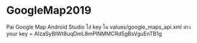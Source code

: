 # GoogleMap2019
Pai Google Map Android Studio
ใส่ key ใน values/google_maps_api.xml ตรง your key = AIzaSyBIWt8uqDmL8mPlNMMCRd5gBsVguEnTB1g
